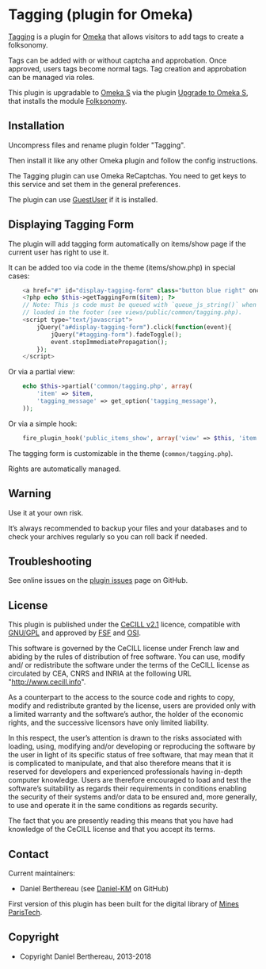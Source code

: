 Tagging (plugin for Omeka)
==========================

[Tagging] is a plugin for [Omeka] that allows visitors to add tags to create a
folksonomy.

Tags can be added with or without captcha and approbation. Once approved, users
tags become normal tags. Tag creation and approbation can be managed via roles.

This plugin is upgradable to [Omeka S] via the plugin [Upgrade to Omeka S], that
installs the module [Folksonomy].


Installation
------------

Uncompress files and rename plugin folder "Tagging".

Then install it like any other Omeka plugin and follow the config instructions.

The Tagging plugin can use Omeka ReCaptchas. You need to get keys to this
service and set them in the general preferences.

The plugin can use [GuestUser] if it is installed.


Displaying Tagging Form
-----------------------

The plugin will add tagging form automatically on items/show page if the current
user has right to use it.

It can be added too via code in the theme (items/show.php) in special cases:

```php
    <a href="#" id="display-tagging-form" class="button blue right" onclick="return false;">+</a>
    <?php echo $this->getTaggingForm($item); ?>
    // Note: This js code must be queued with `queue_js_string()` when jQuery is
    // loaded in the footer (see views/public/common/tagging.php).
    <script type="text/javascript">
        jQuery("a#display-tagging-form").click(function(event){
            jQuery("#tagging-form").fadeToggle();
            event.stopImmediatePropagation();
        });
    </script>
```

Or via a partial view:

```php
    echo $this->partial('common/tagging.php', array(
        'item' => $item,
        'tagging_message' => get_option('tagging_message'),
    ));
```

Or via a simple hook:

```php
    fire_plugin_hook('public_items_show', array('view' => $this, 'item' => $item));
```

The tagging form is customizable in the theme (`common/tagging.php`).

Rights are automatically managed.


Warning
-------

Use it at your own risk.

It’s always recommended to backup your files and your databases and to check
your archives regularly so you can roll back if needed.


Troubleshooting
---------------

See online issues on the [plugin issues] page on GitHub.


License
-------

This plugin is published under the [CeCILL v2.1] licence, compatible with
[GNU/GPL] and approved by [FSF] and [OSI].

This software is governed by the CeCILL license under French law and abiding by
the rules of distribution of free software. You can use, modify and/ or
redistribute the software under the terms of the CeCILL license as circulated by
CEA, CNRS and INRIA at the following URL "http://www.cecill.info".

As a counterpart to the access to the source code and rights to copy, modify and
redistribute granted by the license, users are provided only with a limited
warranty and the software’s author, the holder of the economic rights, and the
successive licensors have only limited liability.

In this respect, the user’s attention is drawn to the risks associated with
loading, using, modifying and/or developing or reproducing the software by the
user in light of its specific status of free software, that may mean that it is
complicated to manipulate, and that also therefore means that it is reserved for
developers and experienced professionals having in-depth computer knowledge.
Users are therefore encouraged to load and test the software’s suitability as
regards their requirements in conditions enabling the security of their systems
and/or data to be ensured and, more generally, to use and operate it in the same
conditions as regards security.

The fact that you are presently reading this means that you have had knowledge
of the CeCILL license and that you accept its terms.


Contact
-------

Current maintainers:

* Daniel Berthereau (see [Daniel-KM] on GitHub)

First version of this plugin has been built for the digital library of [Mines ParisTech].


Copyright
---------

* Copyright Daniel Berthereau, 2013-2018


[Tagging]: https://github.com/Daniel-KM/Tagging
[Omeka]: https://omeka.org
[Omeka S]: https://omeka.org/s
[Upgrade to Omeka S]: https://github.com/Daniel-KM/UpgradeToOmekaS
[Folksonomy]: https://github.com/Daniel-KM/Omeka-S-module-Folksonomy
[plugin issues]: https://github.com/Daniel-KM/Tagging/issues
[GuestUser]: https://github.com/omeka/plugin-GuestUser
[CeCILL v2.1]: https://www.cecill.info/licences/Licence_CeCILL_V2.1-en.html
[GNU/GPL]: https://www.gnu.org/licenses/gpl-3.0.html
[FSF]: https://www.fsf.org
[OSI]: http://opensource.org
[Daniel-KM]: https://github.com/Daniel-KM "Daniel Berthereau"
[Mines ParisTech]: https://patrimoine.mines-paristech.fr
